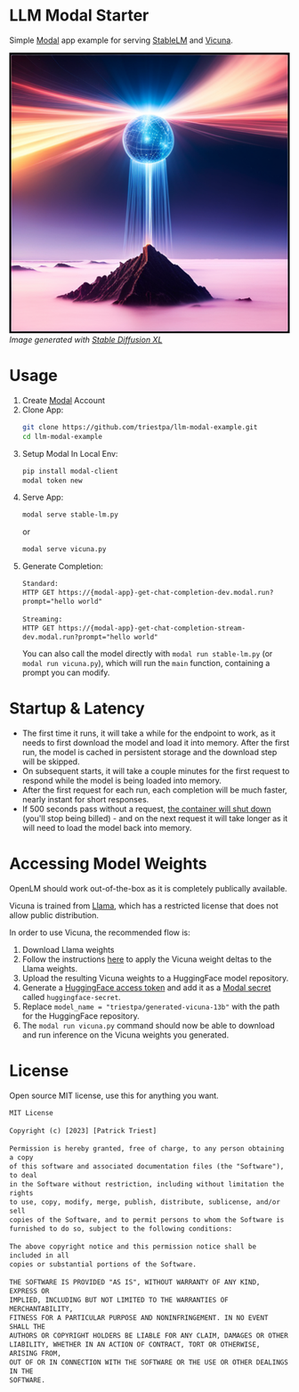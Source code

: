# LLM Modal Starter

Simple [Modal](https://modal.com/) app example for serving [StableLM](https://github.com/stability-AI/stableLM/) and [Vicuna](https://github.com/lm-sys/FastChat).

![](./images/readme_header.png)
</br>*Image generated with [Stable Diffusion XL](https://clipdrop.co/stable-diffusion)*

# Usage
1. Create [Modal](https://modal.com/) Account
1. Clone App:
    ```bash
    git clone https://github.com/triestpa/llm-modal-example.git
    cd llm-modal-example
    ```
1. Setup Modal In Local Env:
    ```bash
    pip install modal-client
    modal token new
    ```
1. Serve App:
    ```bash
    modal serve stable-lm.py
    ```
    or
    ```bash
    modal serve vicuna.py
    ```
1. Generate Completion:
    ```
    Standard:
    HTTP GET https://{modal-app}-get-chat-completion-dev.modal.run?prompt="hello world"

    Streaming:
    HTTP GET https://{modal-app}-get-chat-completion-stream-dev.modal.run?prompt="hello world"
    ```
    You can also call the model directly with `modal run stable-lm.py` (or `modal run vicuna.py`), which will run the `main` function, containing a prompt you can modify.

# Startup & Latency
- The first time it runs, it will take a while for the endpoint to work, as it needs to first download the model and load it into memory.  After the first run, the model is cached in persistent storage and the download step will be skipped.
- On subsequent starts, it will take a couple minutes for the first request to respond while the model is being loaded into memory.  
- After the first request for each run, each completion will be much faster, nearly instant for short responses.
- If 500 seconds pass without a request, [the container will shut down](https://modal.com/docs/guide/cold-start) (you'll stop being billed) - and on the next request it will take longer as it will need to load the model back into memory.

# Accessing Model Weights
OpenLM should work out-of-the-box as it is completely publically available.

Vicuna is trained from [Llama](https://ai.facebook.com/blog/large-language-model-llama-meta-ai/), which has a restricted license that does not allow public distribution.

In order to use Vicuna, the recommended flow is:
1.  Download Llama weights
1.  Follow the instructions [here](https://github.com/lm-sys/FastChat/tree/main#vicuna-13b) to apply the Vicuna weight deltas to the Llama weights.
1.  Upload the resulting Vicuna weights to a HuggingFace model repository.
1. Generate a [HuggingFace access token](https://huggingface.co/docs/hub/security-tokens) and add it as a [Modal secret](https://modal.com/docs/guide/secrets) called `huggingface-secret`.
1.  Replace `model_name = "triestpa/generated-vicuna-13b"` with the path for the HuggingFace repository.
1. The `modal run vicuna.py` command should now be able to download and run inference on the Vicuna weights you generated.


# License

Open source MIT license, use this for anything you want.

```
MIT License

Copyright (c) [2023] [Patrick Triest]

Permission is hereby granted, free of charge, to any person obtaining a copy
of this software and associated documentation files (the "Software"), to deal
in the Software without restriction, including without limitation the rights
to use, copy, modify, merge, publish, distribute, sublicense, and/or sell
copies of the Software, and to permit persons to whom the Software is
furnished to do so, subject to the following conditions:

The above copyright notice and this permission notice shall be included in all
copies or substantial portions of the Software.

THE SOFTWARE IS PROVIDED "AS IS", WITHOUT WARRANTY OF ANY KIND, EXPRESS OR
IMPLIED, INCLUDING BUT NOT LIMITED TO THE WARRANTIES OF MERCHANTABILITY,
FITNESS FOR A PARTICULAR PURPOSE AND NONINFRINGEMENT. IN NO EVENT SHALL THE
AUTHORS OR COPYRIGHT HOLDERS BE LIABLE FOR ANY CLAIM, DAMAGES OR OTHER
LIABILITY, WHETHER IN AN ACTION OF CONTRACT, TORT OR OTHERWISE, ARISING FROM,
OUT OF OR IN CONNECTION WITH THE SOFTWARE OR THE USE OR OTHER DEALINGS IN THE
SOFTWARE.
```
